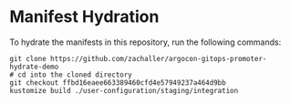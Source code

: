 # Manifest Hydration

To hydrate the manifests in this repository, run the following commands:

```shell
git clone https://github.com/zachaller/argocon-gitops-promoter-hydrate-demo
# cd into the cloned directory
git checkout ffbd16eaee663389460cfd4e57949237a464d9bb
kustomize build ./user-configuration/staging/integration
```
